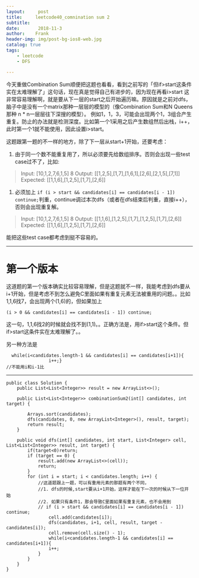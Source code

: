 ```yaml
---
layout:     post
title:     leetcode40_comnination sum 2
subtitle:   
date:       2018-11-3
author:    Frank
header-img: img/post-bg-ios8-web.jpg
catalog: true
tags:
    - leetcode
    - DFS

---
```




今天重做Combination Sum顺便把这题也看看，看到之前写的「但if>start这条件实在太难理解了」这句话，现在真是觉得自己有进步的，因为现在再看i>start 这非常容易理解啊，就是要从下一层的start之后开始遍历嘛。原因就是之前对dfs，脑子中是没有一个matrix那种一层层的模型的（像Combination Sum和N Queens那种 n * n一层层往下深搜的模型）。
例如1，1，3，可能会出现两个1，3组合产生重复。防止的办法就是检测深度。比如第一个1采用之后产生数组然后出栈，i++，此时第一个1就不能使用，因此设置i>start。

这题跟第一题的不一样的地方，除了下一层从start+1开始，还要考虑：

1. 由于同一个数不能重复用了，所以必须要先给数组排序。否则会出现一些test case过不了，比如:

> Input:
>  [10,1,2,7,6,1,5]
>  8
>  Output:
>  [[1,2,5],[1,7],[1,6,1],[2,6],[2,1,5],[7,1]]
>  Expected:
>  [[1,1,6],[1,2,5],[1,7],[2,6]]

1. 必须加上
    `if (i > start && candidates[i] == candidates[i - 1]) continue;`判重，continue调过本次dfs（或者在dfs结束后判重，直接i++），否则会出现重复解。

> Input:
>  [10,1,2,7,6,1,5]
>  8
>  Output:
>  [[1,1,6],[1,2,5],[1,7],[1,2,5],[1,7],[2,6]]
>  Expected:
>  [[1,1,6],[1,2,5],[1,7],[2,6]]

能把这些test case都考虑到挺不容易的。

------

# 第一个版本 

这道题的第一个版本确实比较容易理解，但是这题就不一样，我能考虑到dfs要从i+1开始，但是考虑不到怎么避免C里面如果有重复元素无法被重用的问题。。比如1,1,6找7，会出现两个(1,6)的，但如果加上

```
(i > 0 && candidates[i] == candidates[i - 1]) continue;
```

这一句，1,1,6找2的时候就会找不到(1,1)。。正确方法是，用if>start这个条件。但if>start这条件实在太难理解了。。

另一种方法是

```
  while(i<candidates.length-1 && candidates[i] == candidates[i+1]){
                i++;}
//不能用i和i-1比
```

------

```
public class Solution {
    public List<List<Integer>> result = new ArrayList<>();

    public List<List<Integer>> combinationSum2(int[] candidates, int target) {

        Arrays.sort(candidates);
        dfs(candidates, 0, new ArrayList<Integer>(), result, target);
        return result;
    }

    public void dfs(int[] candidates, int start, List<Integer> cell, List<List<Integer>> result, int target) {
        if(target<0)return;
        if (target == 0) {
            result.add(new ArrayList<>(cell));
            return;
        }
        for (int i = start; i < candidates.length; i++) {
            //这道题跟上一题，可以有重用元素的那题有两个不同，
            //1. dfs的时候,start要从i+1开始，这样才能在下一次的时候从下一位开始
            //2. 如果只有条件1，那会导致C里面如果有重复元素，也不会用到
            // if (i > start && candidates[i] == candidates[i - 1]) continue;
                cell.add(candidates[i]);
                dfs(candidates, i+1, cell, result, target - candidates[i]);
                cell.remove(cell.size() - 1);
                while(i<candidates.length-1 && candidates[i] == candidates[i+1]){
                i++;
            }
        }
    }
}
```

